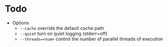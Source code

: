 # Todo
- Options
    - `--cache` override the default cache path
    - `--quiet` turn on quiet logging (stderr=off)
    - `--threads=<num>` control the number of parallel threads of execution